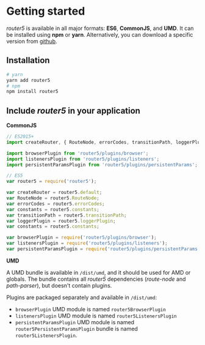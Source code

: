 # Getting started

_router5_ is available in all major formats: __ES6__, __CommonJS__, and __UMD__. It can be installed using __npm__ or __yarn__. Alternatively, you can download a specific version
from [github](https://github.com/router5/router5/releases).


## Installation

```sh
# yarn
yarn add router5
# npm
npm install router5
```

## Include _router5_ in your application

__CommonJS__


```javascript
// ES2015+
import createRouter, { RouteNode, errorCodes, transitionPath, loggerPlugin, constants } from 'router5';

import browserPlugin from 'router5/plugins/browser';
import listenersPlugin from 'router5/plugins/listeners';
import persistentParamsPlugin from 'router5/plugins/persistentParams';

// ES5
var router5 = require('router5');

var createRouter = router5.default;
var RouteNode = router5.RouteNode;
var errorCodes = router5.errorCodes;
var constants = router5.constants;
var transitionPath = router5.transitionPath;
var loggerPlugin = router5.loggerPlugin;
var constants = router5.constants;

var browserPlugin = require('router5/plugins/browser');
var listenersPlugin = require('router5/plugins/listeners');
var persistentParamsPlugin = require('router5/plugins/persistentParams');
```

__UMD__

A UMD bundle is available in `/dist/umd`, and it should be used for AMD or globals. The bundle contains all _router5_ dependencies (_route-node_ and _path-parser_), but doesn't contain plugins.

Plugins are packaged separately and available in `/dist/umd`:
- `browserPlugin` UMD module is named `router5BrowserPlugin`
- `listenersPlugin` UMD module is named `router5ListenersPlugin`
- `persistentParamsPlugin` UMD module is named `router5PersistentParamsPlugin`
bundle is named `router5ListenersPlugin`.
